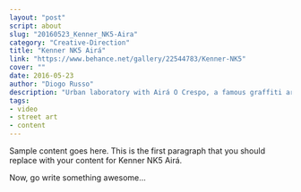 ```yaml
---
layout: "post"
script: about
slug: "20160523_Kenner_NK5-Aira"
category: "Creative-Direction"
title: "Kenner NK5 Airá"
link: "https://www.behance.net/gallery/22544783/Kenner-NK5"
cover: ""
date: 2016-05-23
author: "Diogo Russo"
description: "Urban laboratory with Airá O Crespo, a famous graffiti artist from Rio de Janeiro to present the redesign of Kenner`s most traditional sandal, the K5, which resulted in NK5. The film aims to show how the brand is inserted into Rio's culture promoting a more artistic side of the brand. As a result, the video had 28,533 views on YouTube and generated direct interaction with consumers on the brand`s Facebook page."
tags:
- video
- street art
- content
---
```

 
Sample content goes here. This is the first paragraph that you should replace with your content for Kenner NK5 Airá.
 
Now, go write something awesome...

